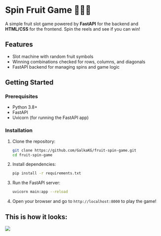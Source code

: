 # Spin Fruit Game 🍒🍋🍊

A simple fruit slot game powered by **FastAPI** for the backend and **HTML/CSS** for the frontend. Spin the reels and see if you can win!

## Features

- Slot machine with random fruit symbols
- Winning combinations checked for rows, columns, and diagonals
- FastAPI backend for managing spins and game logic

## Getting Started

### Prerequisites

- Python 3.8+
- FastAPI
- Uvicorn (for running the FastAPI app)

### Installation

1. Clone the repository:
   ```bash
   git clone https://github.com/GalkaKG/fruit-spin-game.git
   cd fruit-spin-game

2. Install dependencies:
   ```bash
   pip install -r requirements.txt

3. Run the FastAPI server:
   ```bash
   uvicorn main:app --reload

4. Open your browser and go to ``http://localhost:8000`` to play the game!

## This is how it looks:

<img src="https://res.cloudinary.com/drgmy2cuw/image/upload/v1743240172/fruit-game_jjq6z8.png">